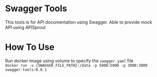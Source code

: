 # Swagger Tools
This tools is for API documentation using Swagger.
Able to provide mock API using APISprout

# How To Use
Run docker image using volume to specify the `swagger.yaml` file 
<br>`docker run -v {SWAGGER_FILE_PATH}:/data -p 5000:5000 -p 3000:3000 swagger-tools:0.0.1`</br>
